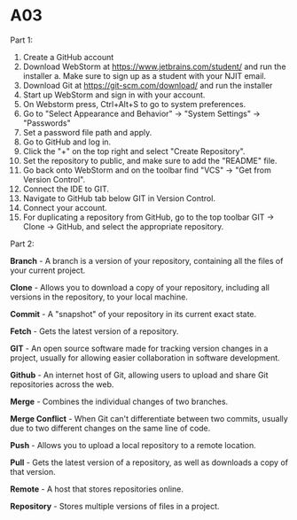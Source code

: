# A03
Part 1:
1. Create a GitHub account
2. Download WebStorm at https://www.jetbrains.com/student/ and run the installer
      a. Make sure to sign up as a student with your NJIT email.
3. Download Git at https://git-scm.com/download/ and run the installer
4. Start up WebStorm and sign in with your account.
5. On Webstorm press, Ctrl+Alt+S to go to system preferences.
6. Go to "Select Appearance and Behavior" -> "System Settings" -> "Passwords"
7. Set a password file path and apply.
8. Go to GitHub and log in.
9. Click the "+" on the top right and select "Create Repository".
10. Set the repository to public, and make sure to add the "README" file.
11. Go back onto WebStorm and on the toolbar find "VCS" -> "Get from Version Control".
12. Connect the IDE to GIT.
13. Navigate to GitHub tab below GIT in Version Control.
14. Connect your account.
15. For duplicating a repository from GitHub, go to the top toolbar GIT -> Clone -> GitHub, and select the appropriate repository.

Part 2:

**Branch** - A branch is a version of your repository, containing all the files of your current project. 

**Clone** - Allows you to download a copy of your repository, including all versions in the repository, to your local machine.

**Commit** - A "snapshot" of your repository in its current exact state.

**Fetch** - Gets the latest version of a repository.

**GIT** - An open source software made for tracking version changes in a project, usually for allowing easier collaboration in software development.

**Github** - An internet host of Git, allowing users to upload and share Git repositories across the web.

**Merge** - Combines the individual changes of two branches.

**Merge Conflict** - When Git can't differentiate between two commits, usually due to two different changes on the same line of code.

**Push** - Allows you to upload a local repository to a remote location.

**Pull** - Gets the latest version of a repository, as well as downloads a copy of that version.

**Remote** - A host that stores repositories online.

**Repository** - Stores multiple versions of files in a project.
